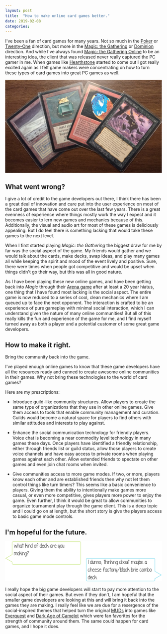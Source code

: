 ```yaml
---
layout: post
title:  "How to make online card games better."
date: 2019-02-08
categories:
---
```


I've been a fan of card games for many years. Not so much in the
[Poker](https://en.wikipedia.org/wiki/Poker) or
[Twenty-One](https://en.wikipedia.org/wiki/Blackjack) direction, but more in
the [Magic: the Gathering](https://en.wikipedia.org/wiki/Magic:_The_Gathering)
or [Dominion](https://en.wikipedia.org/wiki/Dominion_(card_game)) direction.
And while I've always found
[Magic: the Gathering Online](https://en.wikipedia.org/wiki/Magic:_The_Gathering_Online)
to be an interesting
idea, the client that was released never really captured the PC gamer in me.
When games like [Hearthstone](https://en.wikipedia.org/wiki/Hearthstone)
started to come out I got really excited again as I felt game makers were
concentrating on how to turn these types of card games into great PC games
as well.

<img src="/img/mtg-cards-blog.png" class="img-responsive center-block" alt="old Magic: the Gathering cards">

## What went wrong?

I give a lot of credit to the game developers out there, I think there has
been a great deal of innovation and care put into the user experience on most
of the card games that have come out over the last few years. There is a great
evenness of experience where things mostly work the way I expect and it
becomes easier to lern new games and mechanics because of this. Additionally,
the visual and audio art for most of these games is deliciously appealing.
But I do feel there is something lacking that would take these games to the
next level.

When I first started playing _Magic: the Gathering_ the biggest draw for me by
far was the social aspect of the game. My friends would gather and we would
talk about the cards, make decks, swap ideas, and play many games all while
keeping the spirit and mood of the event lively and positive. Sure, there
were times when people got competitive and would be upset when things didn't
go their way, but this was all in good nature.

As I have been playing these new online games, and have been getting back into
_Magic_ through their [Arena game](https://magic.wizards.com/en/mtgarena)
after at least a 20 year hiatus, one thing that
I have found most lacking is the social aspect. The entire game is now reduced
to a series of cool, clean mechanics where I am queued up to face the next
opponent. The interaction is crafted to be an experience of pure gameplay with
minimal social interaction, which I can understand given the nature of many
online communities! But all of this really kills the fun and experience of the
game for me, and I find myself turned away as both a player and a potential
customer of some great game developers.

## How to make it right.

Bring the community back into the game.

I've played enough online games to know that these game developers have all
the resources ready and canned to create awesome online communities in their
games. Why not bring these technologies to the world of card games?

Here are my prescriptions:

* Introduce guild-like community structures. Allow players to create the same
  type of organizations that they use in other online games. Give them access
  to tools that enable community management and curation. Guilds would become
  a natural space for players to find others with similar attitudes and
  interests to play against.

* Enhance the social communication technology for friendly players.
  Voice chat is becoming a near commodity level technology in many games these
  days. Once players have identified a friendly relationship, either through
  friends list or guild status, allow those players to create voice channels
  and have easy access to private rooms when playing games against each other.
  Allow extended friends to spectate on other games and even join chat rooms
  when invited.

* Give communities access to more game modes. If two, or more, players know
  each other and are established friends then why not let them control things
  like turn timers? This seems like a basic convenience to players. Giving
  them the ability to intentionally make games more casual, or even more
  competitive, gives players more power to enjoy the game. Even further, I think
  it would be great to allow communities to organize tournament play through
  the game client. This is a deep topic and I could go on at length, but the
  short story is give the players access to basic game mode controls.

## I'm hopeful for the future.

<a href="https://www.youtube.com/watch?v=EBIsZlV1jHk" target="_blank">
<img src="/img/card-games-hopeful.svg" class="img-responsive center-block" alt="conversation about decks">
</a>

I really hope the big game developers will start to pay more attention to the
social aspect of their games. But even if they don't, I am hopeful that the
smaller game developers are looking at this and will bring it back into the
games they are making. I really feel like we are due for a resergence of the
social-inspired themes that helped turn the original
[MUDs](https://en.wikipedia.org/wiki/MUD) into games like
[Everquest](https://en.wikipedia.org/wiki/EverQuest) and
[Dark Age of Camelot](https://en.wikipedia.org/wiki/Dark_Age_of_Camelot) which
were fan favorites for the strength of community around them. The same could
happen for card games, and I hope it does.
